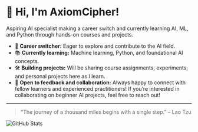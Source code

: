 # 👋 Hi, I'm AxiomCipher!

Aspiring AI specialist making a career switch and currently learning AI, ML, and Python through hands-on courses and projects.

- 🚀 **Career switcher:** Eager to explore and contribute to the AI field.
- 📚 **Currently learning:** Machine learning, Python, and foundational AI concepts.
- 🛠️ **Building projects:** Will be sharing course assignments, experiments, and personal projects here as I learn.
- 🤝 **Open to feedback and collaboration:** Always happy to connect with fellow learners and experienced practitioners! If you’re interested in collaborating on beginner AI projects, feel free to reach out!

---

> “The journey of a thousand miles begins with a single step.” – Lao Tzu
<!-- Optional: Add your LinkedIn, website, or contact info if you wish -->

<!-- GitHub profile stats -->
![GitHub Stats](https://github-readme-stats.vercel.app/api?username=AxiomCipher&show_icons=true)
